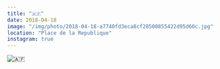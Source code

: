 ```yaml
---
title: "🇦🇫"
date: 2018-04-18
image: "/img/photo/2018-04-18-a7740fd3eca8cf28500855422d95d60c.jpg"
location: "Place de la Republique"
instagram: true
---
```


![🇦🇫](/img/photo/2018-04-18-a7740fd3eca8cf28500855422d95d60c.jpg)
